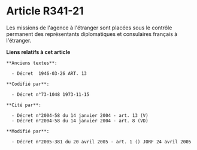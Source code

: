 # Article R341-21

Les missions de l'agence à l'étranger sont placées sous le contrôle permanent des représentants diplomatiques et consulaires
français à l'étranger.

**Liens relatifs à cet article**

	**Anciens textes**:

	  - Décret  1946-03-26 ART. 13

	**Codifié par**:

	  - Décret n°73-1048 1973-11-15

	**Cité par**:

	  - Décret n°2004-58 du 14 janvier 2004 - art. 13 (V)
	  - Décret n°2004-58 du 14 janvier 2004 - art. 8 (VD)

	**Modifié par**:

	  - Décret n°2005-381 du 20 avril 2005 - art. 1 () JORF 24 avril 2005
